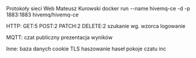 Protokoły sieci Web
Mateusz Kurowski
docker run --name hivemq-ce -d -p 1883:1883 hivemq/hivemq-ce

HTTP:
GET:5
POST:2
PATCH:2
DELETE:2
szukanie wg. wzorca
logowanie

MQTT:
czat publiczny
prezentacja wyników

Inne:
baza danych
cookie
TLS
haszowanie haseł
pokoje czatu inc

